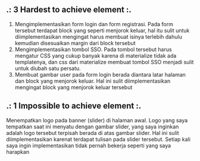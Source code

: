 ## .: 3 Hardest to achieve element :. ##

1. Mengimplementasikan form login dan form registrasi. Pada form tersebut terdapat block yang seperti menjorok keluar, hal itu sulit untuk diimplementasikan mengingat harus membuat isinya terlebih dahulu kemudian disesuaikan margin dari block tersebut 
2. Mengimplementasikan tombol SSO. Pada tombol tersebut harus mengatur CSS yang cukup banyak karena di materialize tidak ada templatenya, dan css dari materialize membuat tombol SSO menjadi sulit untuk diubah satu persatu. 
3. Membuat gambar user pada form login berada diantara latar halaman dan block yang menjorok keluar. Hal ini sulit diimplementasikan mengingat block yang menjorok keluar tersebut 

## .: 1 Impossible to achieve element :. ##
Menempatkan logo pada banner (slider) di halaman awal. Logo yang saya tempatkan saat ini menyatu dengan gambar slider, yang saya inginkan adalah logo tersebut terpisah berada di atas gambar slider. Hal ini sulit diimplementasikan karenat terdapat tulisan pada slider tersebut. Setiap kali saya ingin implementasikan tidak pernah bekerja seperti yang saya harapkan
